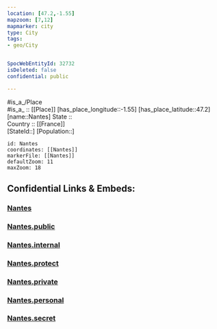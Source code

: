 ```yaml
---
location: [47.2,-1.55] 
mapzoom: [7,12] 
mapmarker: city 
type: City
tags:
- geo/City


SpocWebEntityId: 32732
isDeleted: false
confidential: public

---
```

#is_a_/Place  
#is_a_ :: [[Place]] 
[has_place_longitude::-1.55] 
[has_place_latitude::47.2] 
[name::Nantes] 
State ::  
Country :: [[France]]  
[StateId::] 
[Population::] 



```leaflet
id: Nantes
coordinates: [[Nantes]] 
markerFile: [[Nantes]] 
defaultZoom: 11 
maxZoom: 18
```


## Confidential Links & Embeds: 

### [Nantes](/_Standards/Earth/Continent/Europe/Europe~West/France/regions~France/Pays_de_la_Loire/departments~Pays_de_la_Loire/Loire-Atlantique/communes~Loire-Atlantique/Nantes/cities~Nantes/Nantes.md) 

### [Nantes.public](/_public/Earth/Continent/Europe/Europe~West/France/regions~France/Pays_de_la_Loire/departments~Pays_de_la_Loire/Loire-Atlantique/communes~Loire-Atlantique/Nantes/cities~Nantes/Nantes.public.md) 

### [Nantes.internal](/_internal/Earth/Continent/Europe/Europe~West/France/regions~France/Pays_de_la_Loire/departments~Pays_de_la_Loire/Loire-Atlantique/communes~Loire-Atlantique/Nantes/cities~Nantes/Nantes.internal.md) 

### [Nantes.protect](/_protect/Earth/Continent/Europe/Europe~West/France/regions~France/Pays_de_la_Loire/departments~Pays_de_la_Loire/Loire-Atlantique/communes~Loire-Atlantique/Nantes/cities~Nantes/Nantes.protect.md) 

### [Nantes.private](/_private/Earth/Continent/Europe/Europe~West/France/regions~France/Pays_de_la_Loire/departments~Pays_de_la_Loire/Loire-Atlantique/communes~Loire-Atlantique/Nantes/cities~Nantes/Nantes.private.md) 

### [Nantes.personal](/_personal/Earth/Continent/Europe/Europe~West/France/regions~France/Pays_de_la_Loire/departments~Pays_de_la_Loire/Loire-Atlantique/communes~Loire-Atlantique/Nantes/cities~Nantes/Nantes.personal.md) 

### [Nantes.secret](/_secret/Earth/Continent/Europe/Europe~West/France/regions~France/Pays_de_la_Loire/departments~Pays_de_la_Loire/Loire-Atlantique/communes~Loire-Atlantique/Nantes/cities~Nantes/Nantes.secret.md)


